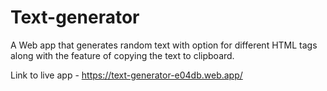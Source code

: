 # Text-generator
 A Web app that generates random text with option for different HTML tags along with the feature of copying the text to clipboard.
 
 Link to live app - https://text-generator-e04db.web.app/
 
 
